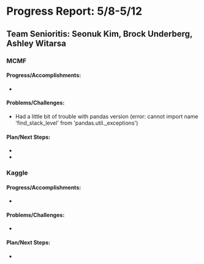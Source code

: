 # Progress Report: 5/8-5/12

## Team Senioritis: Seonuk Kim, Brock Underberg, Ashley Witarsa

### MCMF
#### Progress/Accomplishments:
- 
#### Problems/Challenges:
- Had a little bit of trouble with pandas version (error: cannot import name 'find_stack_level' from 'pandas.util._exceptions')
#### Plan/Next Steps:
-  
- 

### Kaggle
#### Progress/Accomplishments:
- 
#### Problems/Challenges:
- 
#### Plan/Next Steps:
- 
